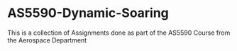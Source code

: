 # AS5590-Dynamic-Soaring
This is a collection of Assignments done as part of the AS5590 Course from the Aerospace Department
